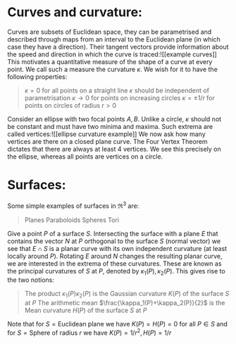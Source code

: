 
# Curves and curvature:

Curves are subsets of Euclidean space, they can be parametrised and described through maps from an interval to the Euclidean plane (in which case they have a direction). Their tangent vectors provide information about the speed and direction in which the curve is traced:![[example curves]]
This motivates a quantitative measure of the shape of a curve at every point. We call such a measure the curvature $\kappa$. We wish for it to have the following properties:
> $\kappa=0$ for all points on a straight line
> $\kappa$ should be independent of parametrisation
> $\kappa\to0$ for points on increasing circles
> $\kappa=\pm1/r$ for points on circles of radius $r>0$

Consider an ellipse with two focal points $A,B$. Unlike a circle, $\kappa$ should not be constant and must have two minima and maxima. Such extrema are called vertices:![[ellipse curvature example]]
We now ask how many vertices are there on a closed plane curve. The Four Vertex Theorem dictates that there are always at least $4$ vertices. We see this precisely on the ellipse, whereas all points are vertices on a circle.

# Surfaces:

Some simple examples of surfaces in $\Re^3$ are:
> Planes
> Paraboloids
> Spheres
> Tori

Give a point $P$ of a surface $S$. Intersecting the surface with a plane $E$ that contains the vector $N$ at $P$ orthogonal to the surface $S$ (normal vector) we see that $E\cap S$ is a planar curve with its own independent curvature (at least locally around $P$). Rotating $E$ around $N$ changes the resulting planar curve, we are interested in the extrema of these curvatures. These are known as the principal curvatures of $S$ at $P$, denoted by $\kappa_1(P),\kappa_2(P)$. This gives rise to the two notions:
> The product $\kappa_1(P)\kappa_2(P)$ is the Gaussian curvature $K(P)$ of the surface $S$ at $P$
> The arithmetic mean $\frac{\kappa_1(P)+\kappa_2(P)}{2}$ is the Mean curvature $H(P)$ of the surface $S$ at $P$

Note that for $S=\text{Euclidean plane}$ we have $K(P)=H(P)=0$ for all $P\in S$ and for $S=\text{Sphere of radius }r$ we have $K(P)=1/r^2,H(P)=1/r$

